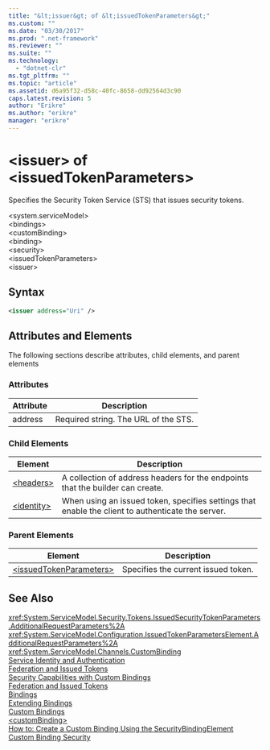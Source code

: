 ```yaml
---
title: "&lt;issuer&gt; of &lt;issuedTokenParameters&gt;"
ms.custom: ""
ms.date: "03/30/2017"
ms.prod: ".net-framework"
ms.reviewer: ""
ms.suite: ""
ms.technology: 
  - "dotnet-clr"
ms.tgt_pltfrm: ""
ms.topic: "article"
ms.assetid: d6a95f32-d58c-40fc-8658-dd92564d3c90
caps.latest.revision: 5
author: "Erikre"
ms.author: "erikre"
manager: "erikre"
---
```

# &lt;issuer&gt; of &lt;issuedTokenParameters&gt;
Specifies the Security Token Service (STS) that issues security tokens.  
  
 \<system.serviceModel>  
\<bindings>  
\<customBinding>  
\<binding>  
\<security>  
\<issuedTokenParameters>  
\<issuer>  
  
## Syntax  
  
```xml  
<issuer address="Uri" />  
```  
  
## Attributes and Elements  
 The following sections describe attributes, child elements, and parent elements  
  
### Attributes  
  
|Attribute|Description|  
|---------------|-----------------|  
|address|Required string. The URL of the STS.|  
  
### Child Elements  
  
|Element|Description|  
|-------------|-----------------|  
|[\<headers>](../../../../../docs/framework/configure-apps/file-schema/wcf/headers-element.md)|A collection of address headers for the endpoints that the builder can create.|  
|[\<identity>](../../../../../docs/framework/configure-apps/file-schema/wcf/identity.md)|When using an issued token, specifies settings that enable the client to authenticate the server.|  
  
### Parent Elements  
  
|Element|Description|  
|-------------|-----------------|  
|[\<issuedTokenParameters>](../../../../../docs/framework/configure-apps/file-schema/wcf/issuedtokenparameters.md)|Specifies the current issued token.|  
  
## See Also  
 <xref:System.ServiceModel.Security.Tokens.IssuedSecurityTokenParameters.AdditionalRequestParameters%2A>   
 <xref:System.ServiceModel.Configuration.IssuedTokenParametersElement.AdditionalRequestParameters%2A>   
 <xref:System.ServiceModel.Channels.CustomBinding>   
 [Service Identity and Authentication](../../../../../docs/framework/wcf/feature-details/service-identity-and-authentication.md)   
 [Federation and Issued Tokens](../../../../../docs/framework/wcf/feature-details/federation-and-issued-tokens.md)   
 [Security Capabilities with Custom Bindings](../../../../../docs/framework/wcf/feature-details/security-capabilities-with-custom-bindings.md)   
 [Federation and Issued Tokens](../../../../../docs/framework/wcf/feature-details/federation-and-issued-tokens.md)   
 [Bindings](../../../../../docs/framework/wcf/bindings.md)   
 [Extending Bindings](../../../../../docs/framework/wcf/extending/extending-bindings.md)   
 [Custom Bindings](../../../../../docs/framework/wcf/extending/custom-bindings.md)   
 [\<customBinding>](../../../../../docs/framework/configure-apps/file-schema/wcf/custombinding.md)   
 [How to: Create a Custom Binding Using the SecurityBindingElement](../../../../../docs/framework/wcf/feature-details/how-to-create-a-custom-binding-using-the-securitybindingelement.md)   
 [Custom Binding Security](../../../../../docs/framework/wcf/samples/custom-binding-security.md)
